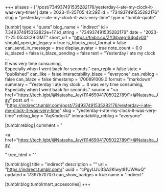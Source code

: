 +++
aliases = ["/post/734937491535282176/yesterday-i-ate-my-clock-it-was-very-time"]
date = 2023-11-25T05:43:29Z
id = "734937491535282176"
slug = "yesterday-i-ate-my-clock-it-was-very-time"
type = "tumblr-quote"

[tumblr]
type = "quote"
blog_name = "indirect"
id = 7.349374915352822e+17
id_string = "734937491535282176"
date = "2023-11-25 05:43:29 GMT"
short_url = "https://tmblr.co/ZY3jbyep1S4p4y00"
should_open_in_legacy = true
is_blocks_post_format = false
can_send_in_message = true
display_avatar = true
note_count = 0.0
is_blazed = false
is_blaze_pending = false
text = "Yesterday I ate my clock &hellip; <br/>It was very time consuming,<br/>Especially when I went back for seconds."
can_reply = false
state = "published"
can_like = false
interactability_blaze = "everyone"
can_reblog = false
can_blaze = false
timestamp = 1700891009.0
format = "markdown"
summary = "Yesterday I ate my clock … It was very time consuming, Especially when I went back for seconds."
source = "<a href=\"https://tech.lgbt/@Natasha_Jay/111469041705022789\">@Natasha_Jay</a>"
post_url = "https://indirect.tumblr.com/post/734937491535282176/yesterday-i-ate-my-clock-it-was-very-time"
slug = "yesterday-i-ate-my-clock-it-was-very-time"
reblog_key = "AqKmdcsU"
interactability_reblog = "everyone"

[tumblr.reblog]
comment = "<p><a href=\"https://tech.lgbt/@Natasha_Jay/111469041705022789\">@Natasha_Jay</a></p>"
tree_html = ""

[tumblr.blog]
title = "indirect"
description = ""
url = "https://indirect.tumblr.com/"
uuid = "t:PgyUJU3SA2Klwyt81UWAwQ"
updated = 1739757070.0
can_show_badges = true
name = "indirect"

[tumblr.blog.tumblrmart_accessories]
+++
